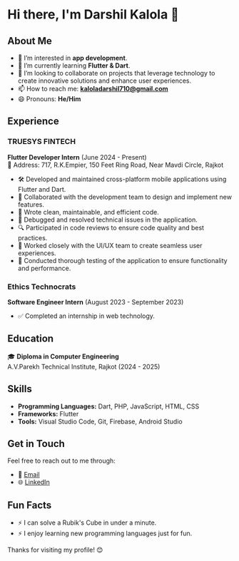 # Hi there, I'm Darshil Kalola 👋

## About Me
- 👀 I’m interested in **app development**.
- 🌱 I’m currently learning **Flutter & Dart**.
- 💞️ I’m looking to collaborate on projects that leverage technology to create innovative solutions and enhance user experiences.
- 📫 How to reach me: **kaloladarshil710@gmail.com**
- 😄 Pronouns: **He/Him**

## Experience
### TRUESYS FINTECH
**Flutter Developer Intern** (June 2024 - Present)  
📍 Address: 717, R.K.Empier, 150 Feet Ring Road, Near Mavdi Circle, Rajkot
- 🛠 Developed and maintained cross-platform mobile applications using Flutter and Dart.
- 🤝 Collaborated with the development team to design and implement new features.
- 📝 Wrote clean, maintainable, and efficient code.
- 🐛 Debugged and resolved technical issues in the application.
- 🔍 Participated in code reviews to ensure code quality and best practices.
- 🎨 Worked closely with the UI/UX team to create seamless user experiences.
- 🧪 Conducted thorough testing of the application to ensure functionality and performance.

### Ethics Technocrats
**Software Engineer Intern** (August 2023 - September 2023)
- ✅ Completed an internship in web technology.

## Education
🎓 **Diploma in Computer Engineering**  
A.V.Parekh Technical Institute, Rajkot (2024 - 2025)

## Skills
- **Programming Languages:** Dart, PHP, JavaScript, HTML, CSS
- **Frameworks:** Flutter
- **Tools:** Visual Studio Code, Git, Firebase, Android Studio

## Get in Touch
Feel free to reach out to me through:
- 📧 [Email](mailto:kaloladarshil710@gmail.com)
- 🌐 [LinkedIn](https://www.linkedin.com/in/kalola-darshil-9b45612a8)

## Fun Facts
- ⚡ I can solve a Rubik's Cube in under a minute.
- ⚡ I enjoy learning new programming languages just for fun.

Thanks for visiting my profile! 😊
